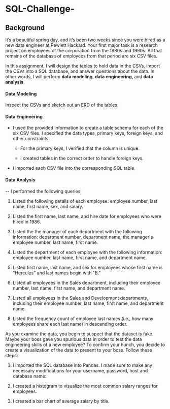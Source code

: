 # SQL-Challenge-

## Background

It’s a beautiful spring day, and it’s been two weeks since you were hired as a new data engineer at Pewlett Hackard. Your first major task is a research project on employees of the corporation from the 1980s and 1990s. All that remains of the database of employees from that period are six CSV files.

In this assignment, I will design the tables to hold data in the CSVs, import the CSVs into a SQL database, and answer questions about the data. In other words, I will perform **data modeling**, **data engineering**, and **data analysis**.

#### Data Modeling

Inspect the CSVs and sketch out an ERD of the tables

#### Data Engineering

* I used the provided information to create a table schema for each of the six CSV files. I specified the data types, primary keys, foreign keys, and other constraints.

  * For the primary keys, I verified that the column is unique. 

  * I created tables in the correct order to handle foreign keys.

* I imported each CSV file into the corresponding SQL table. 

#### Data Analysis

-- I performed the following queries:

1. Listed the following details of each employee: employee number, last name, first name, sex, and salary.

2. Listed the first name, last name, and hire date for employees who were hired in 1986.

3. Listed the the manager of each department with the following information: department number, department name, the manager's employee number, last name, first name.

4. Listed the department of each employee with the following information: employee number, last name, first name, and department name.

5. Listed first name, last name, and sex for employees whose first name is "Hercules" and last names begin with "B."

6. Listed all employees in the Sales department, including their employee number, last name, first name, and department name.

7. Listed all employees in the Sales and Development departments, including their employee number, last name, first name, and department name.

8. Listed the frequency count of employee last names (i.e., how many employees share each last name) in descending order.


As you examine the data, you begin to suspect that the dataset is fake. Maybe your boss gave you spurious data in order to test the data engineering skills of a new employee? To confirm your hunch, you decide to create a visualization of the data to present to your boss. Follow these steps: 

1. I imported the SQL database into Pandas. I made sure to make any necessary modifications for your username, password, host and database name:

2. I created a histogram to visualize the most common salary ranges for employees.

3. I created a bar chart of average salary by title.


